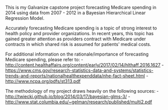 This is my Galvanize capstone project forecasting Medicare spending in 2014 using data from 2007 - 2012 in a Bayesian Hierarchical Linear Regression Model.

Accurately forecasting Medicare spending is a topic of strong interest to health policy and provider organizations. In recent years, this topic has gained greater attention as providers contract with Medicare under contracts in which shared risk is assumed for patients' medical costs.

For additional information on the rationale/importance of forecasting Medicare spending, please refer to:
    - http://content.healthaffairs.org/content/early/2017/02/14/hlthaff.2016.1627
    - https://www.cms.gov/research-statistics-data-and-systems/statistics-trends-and-reports/nationalhealthexpenddata/nhe-fact-sheet.html
    - http://www.ncpa.org/pdfs/st313.pdf

The methodology of my project draws heavily on the following sources:
    - http://twiecki.github.io/blog/2014/03/17/bayesian-glms-3/
    - http://www.stat.columbia.edu/~gelman/research/published/multi2.pdf
